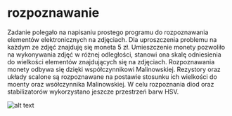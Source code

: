 # rozpoznawanie

Zadanie polegało na napisaniu prostego programu do rozpoznawania elementów elektronicznych na zdjęciach. Dla uproszczenia problemu na każdym ze zdjęć znajduję się moneta 5 zł. Umieszczenie monety pozwoliło na wykonywania zdjęć w różnej odległości, stanowi ona skalę odniesienia do wielkości elementów znajdujących się na zdjęciach.
Rozpoznawania monety odbywa się dzięki współczynnikowi Malinowskiej. Rezystory oraz układy scalone są rozpoznawane na postawie stosunku ich wielkości do moenty oraz wsółczynnika Malinowskiej. W celu rozpoznania diod oraz stabilizatorów wykorzystano jeszcze przestrzeń barw HSV.

![alt text](
        rozpoznawanie/1.JPG
      )
